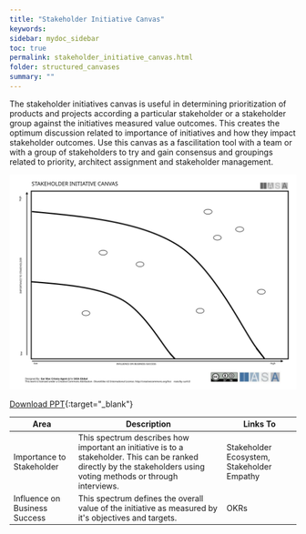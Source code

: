 ```yaml
---
title: "Stakeholder Initiative Canvas"
keywords: 
sidebar: mydoc_sidebar
toc: true
permalink: stakeholder_initiative_canvas.html
folder: structured_canvases
summary: ""
---
```


The stakeholder initiatives canvas is useful in determining prioritization of products and projects according a particular stakeholder or a stakeholder group against the initiatives measured value outcomes. This creates the optimum discussion related to importance of initiatives and how they impact stakeholder outcomes. Use this canvas as a fascilitation tool with a team or with a group of stakeholders to try and gain consensus and groupings related to priority, architect assignment and stakeholder management.

![image001](media/stakeholder_initiative_canvas001.svg)

[Download PPT](media/ppt/stakeholder_initiative_canvas.ppt){:target="_blank"}


| Area | Description | Links To |
| --- | --- | --- |
| Importance to Stakeholder | This spectrum describes how important an initiative is to a stakeholder. This can be ranked directly by the stakeholders using voting methods or through interviews. | Stakeholder Ecosystem, Stakeholder Empathy |
| Influence on Business Success | This spectrum defines the overall value of the initiative as measured by it's objectives and targets. | OKRs |